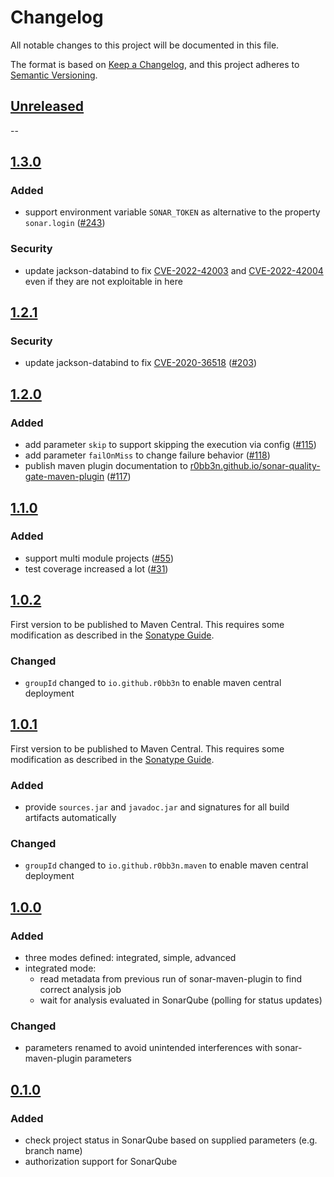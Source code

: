 # Changelog

All notable changes to this project will be documented in this file.

The format is based on [Keep a Changelog](https://keepachangelog.com/en/1.0.0/), and this project adheres
to [Semantic Versioning](https://semver.org/spec/v2.0.0.html).

## [Unreleased]

--

[unreleased]: https://github.com/r0bb3n/sonar-quality-gate-maven-plugin/compare/v1.3.0...HEAD

## [1.3.0]

### Added

- support environment variable `SONAR_TOKEN` as alternative to the property `sonar.login` ([#243])

### Security

- update jackson-databind to fix [CVE-2022-42003] and [CVE-2022-42004] even if they are not exploitable in here

[1.3.0]: https://github.com/r0bb3n/sonar-quality-gate-maven-plugin/compare/v1.2.1...v1.3.0
[#243]: https://github.com/r0bb3n/sonar-quality-gate-maven-plugin/issues/243
[CVE-2022-42003]: https://nvd.nist.gov/vuln/detail/CVE-2022-42003
[CVE-2022-42004]: https://nvd.nist.gov/vuln/detail/CVE-2022-42004

## [1.2.1]

### Security

- update jackson-databind to fix [CVE-2020-36518] ([#203])

[1.2.1]: https://github.com/r0bb3n/sonar-quality-gate-maven-plugin/compare/v1.2.0...v1.2.1
[CVE-2020-36518]: https://nvd.nist.gov/vuln/detail/CVE-2020-36518
[#203]: https://github.com/r0bb3n/sonar-quality-gate-maven-plugin/issues/203

## [1.2.0]

### Added

- add parameter `skip` to support skipping the execution via config ([#115])
- add parameter `failOnMiss` to change failure behavior ([#118])
- publish maven plugin documentation to [r0bb3n.github.io/sonar-quality-gate-maven-plugin](https://r0bb3n.github.io/sonar-quality-gate-maven-plugin) ([#117])

[1.2.0]: https://github.com/r0bb3n/sonar-quality-gate-maven-plugin/compare/v1.1.0...v1.2.0
[#115]: https://github.com/r0bb3n/sonar-quality-gate-maven-plugin/issues/115
[#118]: https://github.com/r0bb3n/sonar-quality-gate-maven-plugin/issues/118
[#117]: https://github.com/r0bb3n/sonar-quality-gate-maven-plugin/issues/117

## [1.1.0]

### Added

- support multi module projects ([#55](https://github.com/r0bb3n/sonar-quality-gate-maven-plugin/issues/55))
- test coverage increased a lot ([#31](https://github.com/r0bb3n/sonar-quality-gate-maven-plugin/issues/31))

[1.1.0]: https://github.com/r0bb3n/sonar-quality-gate-maven-plugin/compare/v1.0.2...v1.1.0

## [1.0.2]

First version to be published to Maven Central. This requires some modification as
 described in the [Sonatype Guide][sonatype-guide].

### Changed

- `groupId` changed to `io.github.r0bb3n` to enable maven central deployment

[1.0.2]: https://github.com/r0bb3n/sonar-quality-gate-maven-plugin/compare/v1.0.1...v1.0.2

## [1.0.1]

First version to be published to Maven Central. This requires some modification as
 described in the [Sonatype Guide][sonatype-guide].

### Added

- provide `sources.jar` and `javadoc.jar` and signatures for all build artifacts automatically

### Changed

- `groupId` changed to `io.github.r0bb3n.maven` to enable maven central deployment

[1.0.1]: https://github.com/r0bb3n/sonar-quality-gate-maven-plugin/compare/v1.0.0...v1.0.1
[sonatype-guide]: https://central.sonatype.org/pages/producers.html

## [1.0.0]

### Added

- three modes defined: integrated, simple, advanced
- integrated mode: 
  - read metadata from previous run of sonar-maven-plugin to find correct analysis job
  - wait for analysis evaluated in SonarQube (polling for status updates)

### Changed

- parameters renamed to avoid unintended interferences with sonar-maven-plugin parameters

[1.0.0]: https://github.com/r0bb3n/sonar-quality-gate-maven-plugin/compare/v0.1.0...v1.0.0

## [0.1.0]

### Added

- check project status in SonarQube based on supplied parameters (e.g. branch name)
- authorization support for SonarQube

[0.1.0]: https://github.com/r0bb3n/sonar-quality-gate-maven-plugin/releases/tag/v0.1.0
